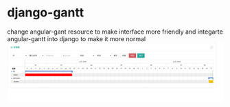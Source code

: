 # django-gantt
change angular-gant resource to make interface more friendly and integarte angular-gantt into django to make it more normal
![ABC](./gantt.png)

